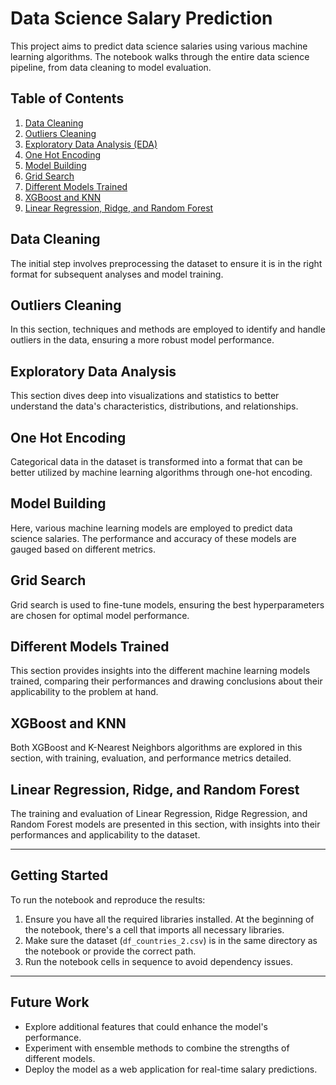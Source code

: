 # Data Science Salary Prediction

This project aims to predict data science salaries using various machine learning algorithms. The notebook walks through the entire data science pipeline, from data cleaning to model evaluation.

## Table of Contents

1. [Data Cleaning](#data-cleaning)
2. [Outliers Cleaning](#outliers-cleaning)
3. [Exploratory Data Analysis (EDA)](#exploratory-data-analysis)
4. [One Hot Encoding](#one-hot-encoding)
5. [Model Building](#model-building)
6. [Grid Search](#grid-search)
7. [Different Models Trained](#different-models-trained)
8. [XGBoost and KNN](#xgboost-and-knn)
9. [Linear Regression, Ridge, and Random Forest](#linear-regression-ridge-and-random-forest)

## Data Cleaning

The initial step involves preprocessing the dataset to ensure it is in the right format for subsequent analyses and model training.

## Outliers Cleaning

In this section, techniques and methods are employed to identify and handle outliers in the data, ensuring a more robust model performance.

## Exploratory Data Analysis

This section dives deep into visualizations and statistics to better understand the data's characteristics, distributions, and relationships.

## One Hot Encoding

Categorical data in the dataset is transformed into a format that can be better utilized by machine learning algorithms through one-hot encoding.

## Model Building

Here, various machine learning models are employed to predict data science salaries. The performance and accuracy of these models are gauged based on different metrics.

## Grid Search

Grid search is used to fine-tune models, ensuring the best hyperparameters are chosen for optimal model performance.

## Different Models Trained

This section provides insights into the different machine learning models trained, comparing their performances and drawing conclusions about their applicability to the problem at hand.

## XGBoost and KNN

Both XGBoost and K-Nearest Neighbors algorithms are explored in this section, with training, evaluation, and performance metrics detailed.

## Linear Regression, Ridge, and Random Forest

The training and evaluation of Linear Regression, Ridge Regression, and Random Forest models are presented in this section, with insights into their performances and applicability to the dataset.

---

## Getting Started

To run the notebook and reproduce the results:
1. Ensure you have all the required libraries installed. At the beginning of the notebook, there's a cell that imports all necessary libraries.
2. Make sure the dataset (`df_countries_2.csv`) is in the same directory as the notebook or provide the correct path.
3. Run the notebook cells in sequence to avoid dependency issues.

---

## Future Work

- Explore additional features that could enhance the model's performance.
- Experiment with ensemble methods to combine the strengths of different models.
- Deploy the model as a web application for real-time salary predictions.
